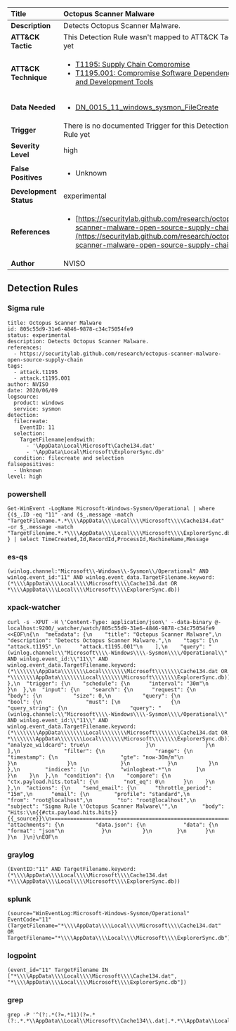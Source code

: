 | Title                    | Octopus Scanner Malware       |
|:-------------------------|:------------------|
| **Description**          | Detects Octopus Scanner Malware. |
| **ATT&amp;CK Tactic**    |   This Detection Rule wasn't mapped to ATT&amp;CK Tactic yet  |
| **ATT&amp;CK Technique** | <ul><li>[T1195: Supply Chain Compromise](https://attack.mitre.org/techniques/T1195)</li><li>[T1195.001: Compromise Software Dependencies and Development Tools](https://attack.mitre.org/techniques/T1195/001)</li></ul>  |
| **Data Needed**          | <ul><li>[DN_0015_11_windows_sysmon_FileCreate](../Data_Needed/DN_0015_11_windows_sysmon_FileCreate.md)</li></ul>  |
| **Trigger**              |  There is no documented Trigger for this Detection Rule yet  |
| **Severity Level**       | high |
| **False Positives**      | <ul><li>Unknown</li></ul>  |
| **Development Status**   | experimental |
| **References**           | <ul><li>[https://securitylab.github.com/research/octopus-scanner-malware-open-source-supply-chain](https://securitylab.github.com/research/octopus-scanner-malware-open-source-supply-chain)</li></ul>  |
| **Author**               | NVISO |


## Detection Rules

### Sigma rule

```
title: Octopus Scanner Malware
id: 805c55d9-31e6-4846-9878-c34c75054fe9
status: experimental
description: Detects Octopus Scanner Malware.
references:
  - https://securitylab.github.com/research/octopus-scanner-malware-open-source-supply-chain
tags:
  - attack.t1195
  - attack.t1195.001
author: NVISO
date: 2020/06/09
logsource:
  product: windows
  service: sysmon
detection:
  filecreate:
    EventID: 11
  selection:
    TargetFilename|endswith:
      - '\AppData\Local\Microsoft\Cache134.dat'
      - '\AppData\Local\Microsoft\ExplorerSync.db'
  condition: filecreate and selection
falsepositives:
  - Unknown
level: high
```





### powershell
    
```
Get-WinEvent -LogName Microsoft-Windows-Sysmon/Operational | where {($_.ID -eq "11" -and ($_.message -match "TargetFilename.*.*\\\\AppData\\\\Local\\\\Microsoft\\\\Cache134.dat" -or $_.message -match "TargetFilename.*.*\\\\AppData\\\\Local\\\\Microsoft\\\\ExplorerSync.db")) } | select TimeCreated,Id,RecordId,ProcessId,MachineName,Message
```


### es-qs
    
```
(winlog.channel:"Microsoft\\-Windows\\-Sysmon\\/Operational" AND winlog.event_id:"11" AND winlog.event_data.TargetFilename.keyword:(*\\\\AppData\\\\Local\\\\Microsoft\\\\Cache134.dat OR *\\\\AppData\\\\Local\\\\Microsoft\\\\ExplorerSync.db))
```


### xpack-watcher
    
```
curl -s -XPUT -H \'Content-Type: application/json\' --data-binary @- localhost:9200/_watcher/watch/805c55d9-31e6-4846-9878-c34c75054fe9 <<EOF\n{\n  "metadata": {\n    "title": "Octopus Scanner Malware",\n    "description": "Detects Octopus Scanner Malware.",\n    "tags": [\n      "attack.t1195",\n      "attack.t1195.001"\n    ],\n    "query": "(winlog.channel:\\"Microsoft\\\\-Windows\\\\-Sysmon\\\\/Operational\\" AND winlog.event_id:\\"11\\" AND winlog.event_data.TargetFilename.keyword:(*\\\\\\\\AppData\\\\\\\\Local\\\\\\\\Microsoft\\\\\\\\Cache134.dat OR *\\\\\\\\AppData\\\\\\\\Local\\\\\\\\Microsoft\\\\\\\\ExplorerSync.db))"\n  },\n  "trigger": {\n    "schedule": {\n      "interval": "30m"\n    }\n  },\n  "input": {\n    "search": {\n      "request": {\n        "body": {\n          "size": 0,\n          "query": {\n            "bool": {\n              "must": [\n                {\n                  "query_string": {\n                    "query": "(winlog.channel:\\"Microsoft\\\\-Windows\\\\-Sysmon\\\\/Operational\\" AND winlog.event_id:\\"11\\" AND winlog.event_data.TargetFilename.keyword:(*\\\\\\\\AppData\\\\\\\\Local\\\\\\\\Microsoft\\\\\\\\Cache134.dat OR *\\\\\\\\AppData\\\\\\\\Local\\\\\\\\Microsoft\\\\\\\\ExplorerSync.db))",\n                    "analyze_wildcard": true\n                  }\n                }\n              ],\n              "filter": {\n                "range": {\n                  "timestamp": {\n                    "gte": "now-30m/m"\n                  }\n                }\n              }\n            }\n          }\n        },\n        "indices": [\n          "winlogbeat-*"\n        ]\n      }\n    }\n  },\n  "condition": {\n    "compare": {\n      "ctx.payload.hits.total": {\n        "not_eq": 0\n      }\n    }\n  },\n  "actions": {\n    "send_email": {\n      "throttle_period": "15m",\n      "email": {\n        "profile": "standard",\n        "from": "root@localhost",\n        "to": "root@localhost",\n        "subject": "Sigma Rule \'Octopus Scanner Malware\'",\n        "body": "Hits:\\n{{#ctx.payload.hits.hits}}{{_source}}\\n================================================================================\\n{{/ctx.payload.hits.hits}}",\n        "attachments": {\n          "data.json": {\n            "data": {\n              "format": "json"\n            }\n          }\n        }\n      }\n    }\n  }\n}\nEOF\n
```


### graylog
    
```
(EventID:"11" AND TargetFilename.keyword:(*\\\\AppData\\\\Local\\\\Microsoft\\\\Cache134.dat *\\\\AppData\\\\Local\\\\Microsoft\\\\ExplorerSync.db))
```


### splunk
    
```
(source="WinEventLog:Microsoft-Windows-Sysmon/Operational" EventCode="11" (TargetFilename="*\\\\AppData\\\\Local\\\\Microsoft\\\\Cache134.dat" OR TargetFilename="*\\\\AppData\\\\Local\\\\Microsoft\\\\ExplorerSync.db"))
```


### logpoint
    
```
(event_id="11" TargetFilename IN ["*\\\\AppData\\\\Local\\\\Microsoft\\\\Cache134.dat", "*\\\\AppData\\\\Local\\\\Microsoft\\\\ExplorerSync.db"])
```


### grep
    
```
grep -P '^(?:.*(?=.*11)(?=.*(?:.*.*\\AppData\\Local\\Microsoft\\Cache134\\.dat|.*.*\\AppData\\Local\\Microsoft\\ExplorerSync\\.db)))'
```



